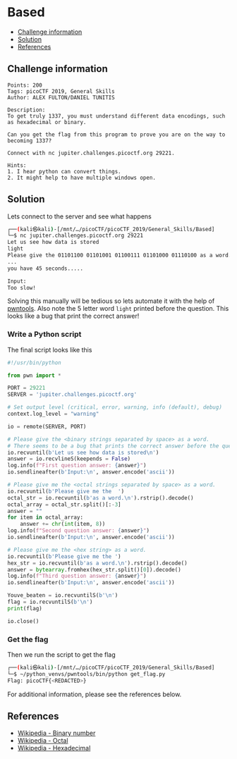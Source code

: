 # Based

- [Challenge information](#challenge-information)
- [Solution](#solution)
- [References](#references)

## Challenge information
```
Points: 200
Tags: picoCTF 2019, General Skills
Author: ALEX FULTON/DANIEL TUNITIS
 
Description:
To get truly 1337, you must understand different data encodings, such as hexadecimal or binary. 

Can you get the flag from this program to prove you are on the way to becoming 1337? 

Connect with nc jupiter.challenges.picoctf.org 29221.

Hints:
1. I hear python can convert things.
2. It might help to have multiple windows open.
```

## Solution

Lets connect to the server and see what happens
```bash
┌──(kali㉿kali)-[/mnt/…/picoCTF/picoCTF_2019/General_Skills/Based]
└─$ nc jupiter.challenges.picoctf.org 29221
Let us see how data is stored
light
Please give the 01101100 01101001 01100111 01101000 01110100 as a word.
...
you have 45 seconds.....

Input:
Too slow!
```

Solving this manually will be tedious so lets automate it with the help of [pwntools](https://docs.pwntools.com/en/stable/index.html).
Also note the 5 letter word `light` printed before the question. This looks like a bug that print the correct answer!

### Write a Python script

The final script looks like this
```python
#!/usr/bin/python

from pwn import *

PORT = 29221
SERVER = 'jupiter.challenges.picoctf.org'

# Set output level (critical, error, warning, info (default), debug)
context.log_level = "warning"

io = remote(SERVER, PORT)

# Please give the <binary strings separated by space> as a word.
# There seems to be a bug that prints the correct answer before the question!
io.recvuntil(b'Let us see how data is stored\n')
answer = io.recvlineS(keepends = False)
log.info(f"First question answer: {answer}")
io.sendlineafter(b'Input:\n', answer.encode('ascii'))   

# Please give me the <octal strings separated by space> as a word.
io.recvuntil(b'Please give me the  ')
octal_str = io.recvuntil(b'as a word.\n').rstrip().decode()
octal_array = octal_str.split()[:-3]
answer = ""
for item in octal_array:
    answer += chr(int(item, 8))
log.info(f"Second question answer: {answer}")
io.sendlineafter(b'Input:\n', answer.encode('ascii'))

# Please give me the <hex string> as a word.
io.recvuntil(b'Please give me the ')
hex_str = io.recvuntil(b'as a word.\n').rstrip().decode()
answer = bytearray.fromhex(hex_str.split()[0]).decode()
log.info(f"Third question answer: {answer}")
io.sendlineafter(b'Input:\n', answer.encode('ascii'))

Youve_beaten = io.recvuntilS(b'\n')
flag = io.recvuntilS(b'\n')
print(flag)

io.close()
```

### Get the flag

Then we run the script to get the flag
```bash
┌──(kali㉿kali)-[/mnt/…/picoCTF/picoCTF_2019/General_Skills/Based]
└─$ ~/python_venvs/pwntools/bin/python get_flag.py
Flag: picoCTF{<REDACTED>}
```

For additional information, please see the references below.

## References

- [Wikipedia - Binary number](https://en.wikipedia.org/wiki/Binary_numbers)
- [Wikipedia - Octal](https://en.wikipedia.org/wiki/Octal)
- [Wikipedia - Hexadecimal](https://en.wikipedia.org/wiki/Hexadecimal)

